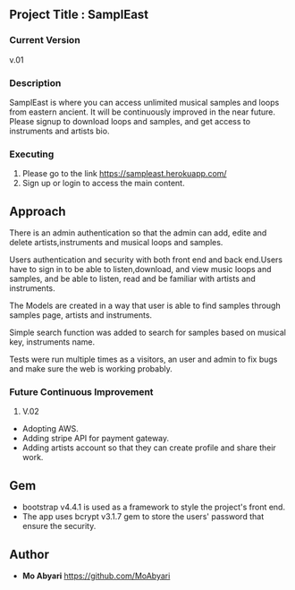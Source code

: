 ## Project Title : SamplEast


### Current Version

v.01


### Description

SamplEast is where you can access unlimited musical samples and loops from eastern ancient. It will be continuously improved in the near future. Please signup to download loops and samples, and get access to instruments and artists bio.


### Executing

1. Please go to the link https://sampleast.herokuapp.com/
2. Sign up or login to access the main content.


## Approach

There is an admin authentication so that the admin can add, edite and delete artists,instruments and musical loops and samples.

Users authentication and security with both front end and back end.Users have to sign in to be able to listen,download, and view music loops and samples, and be able to listen, read and be familiar with artists and instruments. 

The Models are created in a way that user is able to find samples through samples page, artists and instruments. 
 
Simple search function was added to search for samples based on musical key, instruments name.
 
Tests were run multiple times as a visitors, an user and admin to fix bugs and make sure the web is working probably.


### Future Continuous Improvement

1. V.02

* Adopting AWS.
* Adding stripe API for payment gateway.
* Adding artists account so that they can create profile and share their work.


## Gem

* bootstrap v4.4.1 is used as a framework to style the project's front end.
* The app uses bcrypt v3.1.7 gem to store the users' password that ensure the security.


## Author

* **Mo Abyari** https://github.com/MoAbyari
